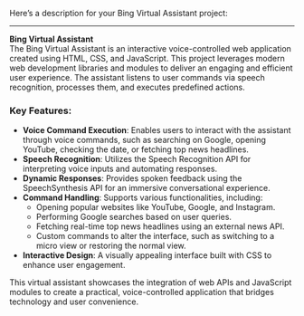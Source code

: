 Here’s a description for your Bing Virtual Assistant project:

---

**Bing Virtual Assistant**  
The Bing Virtual Assistant is an interactive voice-controlled web application created using HTML, CSS, and JavaScript. This project leverages modern web development libraries and modules to deliver an engaging and efficient user experience. The assistant listens to user commands via speech recognition, processes them, and executes predefined actions.

### Key Features:
- **Voice Command Execution**: Enables users to interact with the assistant through voice commands, such as searching on Google, opening YouTube, checking the date, or fetching top news headlines.
- **Speech Recognition**: Utilizes the Speech Recognition API for interpreting voice inputs and automating responses.
- **Dynamic Responses**: Provides spoken feedback using the SpeechSynthesis API for an immersive conversational experience.
- **Command Handling**: Supports various functionalities, including:
  - Opening popular websites like YouTube, Google, and Instagram.
  - Performing Google searches based on user queries.
  - Fetching real-time top news headlines using an external news API.
  - Custom commands to alter the interface, such as switching to a micro view or restoring the normal view.
- **Interactive Design**: A visually appealing interface built with CSS to enhance user engagement.

This virtual assistant showcases the integration of web APIs and JavaScript modules to create a practical, voice-controlled application that bridges technology and user convenience.
